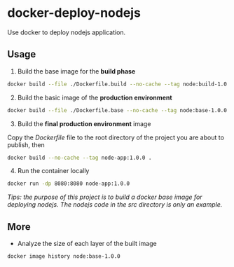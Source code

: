 # docker-deploy-nodejs

Use docker to deploy nodejs application.

## Usage

1. Build the base image for the **build phase**

```sh
docker build --file ./Dockerfile.build --no-cache --tag node:build-1.0.0 .
```

2. Build the basic image of the **production environment**

```sh
docker build --file ./Dockerfile.base --no-cache --tag node:base-1.0.0 .
```

3. Build the **final production environment** image

Copy the _Dockerfile_ file to the root directory of the project you are about to publish, then

```sh
docker build --no-cache --tag node-app:1.0.0 .
```

4. Run the container locally

```sh
docker run -dp 8080:8080 node-app:1.0.0
```

_Tips: the purpose of this project is to build a docker base image for deploying nodejs. The nodejs code in the *src* directory is only an example._

## More

- Analyze the size of each layer of the built image

```sh
docker image history node:base-1.0.0
```
